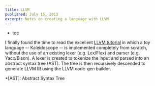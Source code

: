 ```yaml
---
title: LLVM
published: July 15, 2013
excerpt: Notes on creating a language with LLVM
---
```


* toc

I finally found the time to read the excellent [LLVM tutorial](http://llvm.org/docs/tutorial/) in which a toy language -- Kaleidoscope -- is implemented completely from scratch, without the use of an existing lexer (e.g. Lex/Flex) and parser (e.g. Yacc/Bison). A lexer is created to tokenize the input and parsed into an abstract syntax tree (AST). The tree is then recursively descended to generate LLVM IR using the LLVM code-gen builder.

*[AST]: Abstract Syntax Tree
